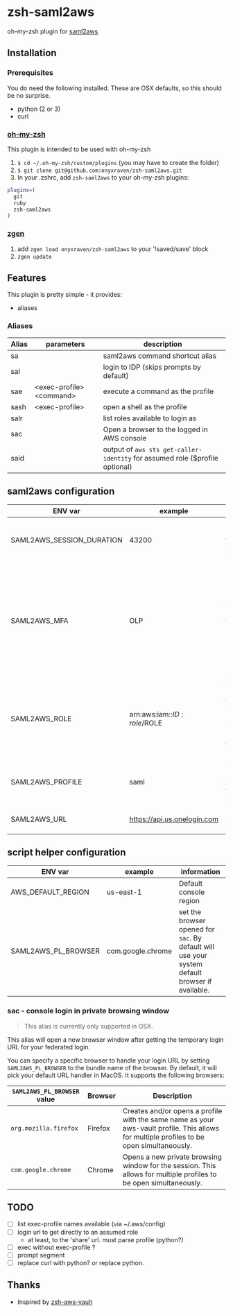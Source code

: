 # zsh-saml2aws

oh-my-zsh plugin for [saml2aws](https://github.com/Versent/saml2aws)

## Installation

### Prerequisites

You do need the following installed. These are OSX defaults, so this should be no surprise.

- python (2 or 3)
- curl

### [oh-my-zsh](https://github.com/robbyrussell/oh-my-zsh)

This plugin is intended to be used with oh-my-zsh

1. `$ cd ~/.oh-my-zsh/custom/plugins` (you may have to create the folder)
2. `$ git clone git@github.com:onyxraven/zsh-saml2aws.git`
3. In your .zshrc, add `zsh-saml2aws` to your oh-my-zsh plugins:

```bash
plugins=(
  git
  ruby
  zsh-saml2aws
)
```

### [zgen](https://github.com/tarjoilija/zgen)

1. add `zgen load onyxraven/zsh-saml2aws` to your '!saved/save' block
1. `zgen update`

## Features

This plugin is pretty simple - it provides:

- aliases

### Aliases

| Alias | parameters                 | description                                                                   |
| ----- | -------------------------- | ----------------------------------------------------------------------------- |
| sa    |                            | saml2aws command shortcut alias                                               |
| sal   |                            | login to IDP (skips prompts by default)                                       |
| sae   | \<exec-profile> \<command> | execute a command as the profile                                              |
| sash  | \<exec-profile>            | open a shell as the profile                                                   |
| salr  |                            | list roles available to login as                                              |
| sac   |                            | Open a browser to the logged in AWS console                                   |
| said  |                            | output of `aws sts get-caller-identity` for assumed role (\$profile optional) |

## saml2aws configuration

| ENV var                   | example                     | information                                                                                                                                               |
| ------------------------- | --------------------------- | --------------------------------------------------------------------------------------------------------------------------------------------------------- |
| SAML2AWS_SESSION_DURATION | 43200                       | Length of time (seconds) the federation session is available                                                                                              |
| SAML2AWS_MFA              | OLP                         | Name of the MFA device to use. When unspecified, you will be prompted if there are many, and that is the string to put here. OneLogin Protect for example |  |
| SAML2AWS_ROLE             | arn:aws:iam::$ID:role/$ROLE | ARN of the role to federate to. When unspecified, you will be prompted if there are many.                                                                 |
| SAML2AWS_PROFILE          | saml                        | aws cli profile (in `~/.aws/config`) to use. `saml` by default.                                                                                           |
| SAML2AWS_URL              | https://api.us.onelogin.com | http url to IDP, OneLogin for example.                                                                                                                    |

## script helper configuration

| ENV var             | example           | information                                                                                     |
| ------------------- | ----------------- | ----------------------------------------------------------------------------------------------- |
| AWS_DEFAULT_REGION  | us-east-1         | Default console region                                                                          |
| SAML2AWS_PL_BROWSER | com.google.chrome | set the browser opened for `sac`. By default will use your system default browser if available. |

### sac - console login in private browsing window

> This alias is currently only supported in OSX.

This alias will open a new browser window after getting the temporary login URL for your federated login.

You can specify a specific browser to handle your login URL by setting `SAML2AWS_PL_BROWSER` to the bundle name of the
browser. By default, it will pick your default URL handler in MacOS. It supports the following browsers:

| `SAML2AWS_PL_BROWSER` value | Browser | Description                                                                                                                               |
| --------------------------- | ------- | ----------------------------------------------------------------------------------------------------------------------------------------- |
| `org.mozilla.firefox`       | Firefox | Creates and/or opens a profile with the same name as your aws-vault profile. This allows for multiple profiles to be open simultaneously. |
| `com.google.chrome`         | Chrome  | Opens a new private browsing window for the session. This allows for multiple profiles to be open simultaneously.                         |

## TODO

- [ ] list exec-profile names available (via ~/.aws/config)
- [ ] login url to get directly to an assumed role
  - at least, to the 'share' url. must parse profile (python?)
- [ ] exec without exec-profile ?
- [ ] prompt segment
- [ ] replace curl with python? or replace python.

## Thanks

- Inspired by [zsh-aws-vault](https://github.com/blimmer/zsh-aws-vault)
